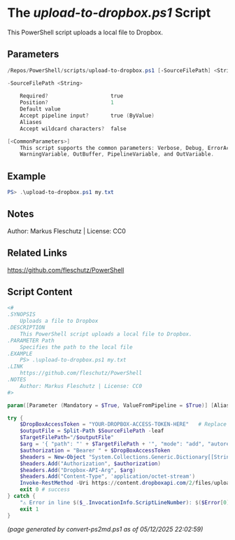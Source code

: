 The *upload-to-dropbox.ps1* Script
===========================

This PowerShell script uploads a local file to Dropbox.

Parameters
----------
```powershell
/Repos/PowerShell/scripts/upload-to-dropbox.ps1 [-SourceFilePath] <String> [<CommonParameters>]

-SourceFilePath <String>
    
    Required?                    true
    Position?                    1
    Default value                
    Accept pipeline input?       true (ByValue)
    Aliases                      
    Accept wildcard characters?  false

[<CommonParameters>]
    This script supports the common parameters: Verbose, Debug, ErrorAction, ErrorVariable, WarningAction, 
    WarningVariable, OutBuffer, PipelineVariable, and OutVariable.
```

Example
-------
```powershell
PS> .\upload-to-dropbox.ps1 my.txt

```

Notes
-----
Author: Markus Fleschutz | License: CC0

Related Links
-------------
https://github.com/fleschutz/PowerShell

Script Content
--------------
```powershell
<#
.SYNOPSIS
	Uploads a file to Dropbox
.DESCRIPTION
	This PowerShell script uploads a local file to Dropbox.
.PARAMETER Path
	Specifies the path to the local file
.EXAMPLE
	PS> .\upload-to-dropbox.ps1 my.txt
.LINK
	https://github.com/fleschutz/PowerShell
.NOTES
	Author: Markus Fleschutz | License: CC0
#>

param([Parameter (Mandatory = $True, ValueFromPipeline = $True)] [Alias("f")] [string]$SourceFilePath) 

try {
	$DropBoxAccessToken = "YOUR-DROPBOX-ACCESS-TOKEN-HERE"   # Replace with your DropBox Access Token
	$outputFile = Split-Path $SourceFilePath -leaf
	$TargetFilePath="/$outputFile"
	$arg = '{ "path": "' + $TargetFilePath + '", "mode": "add", "autorename": true, "mute": false }'
	$authorization = "Bearer " + $DropBoxAccessToken
	$headers = New-Object "System.Collections.Generic.Dictionary[[String],[String]]"
	$headers.Add("Authorization", $authorization)
	$headers.Add("Dropbox-API-Arg", $arg)
	$headers.Add("Content-Type", 'application/octet-stream')
	Invoke-RestMethod -Uri https://content.dropboxapi.com/2/files/upload -Method Post -InFile $SourceFilePath -Headers $headers
	exit 0 # success
} catch {
	"⚠️ Error in line $($_.InvocationInfo.ScriptLineNumber): $($Error[0]) after $Elapsed sec."
	exit 1
}
```

*(page generated by convert-ps2md.ps1 as of 05/12/2025 22:02:59)*
